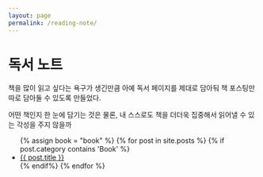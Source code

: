 ```yaml
---
layout: page
permalink: /reading-note/
---
```


# 독서 노트

책을 많이 읽고 싶다는 욕구가 생긴만큼
아예 독서 페이지를 제대로 담아둬
책 포스팅만 따로 담아둘 수 있도록 만들었다.

어떤 책인지 한 눈에 담기는 것은 물론,
내 스스로도 책을 더더욱 집중해서 읽어낼 수 있는 각성을 주지 않을까

<div class="wrapper-reading-note">
    <ul class="book-list">
    {% assign book = "book" %}
            {% for post in site.posts %}
                {% if post.category contains 'Book' %}
               <li><a href="{{ post.url | prepand : site.baseurl}}"> {{ post.title }} </a></li>
                {% endif%}
            {% endfor %}
    </ul>
</div>
     